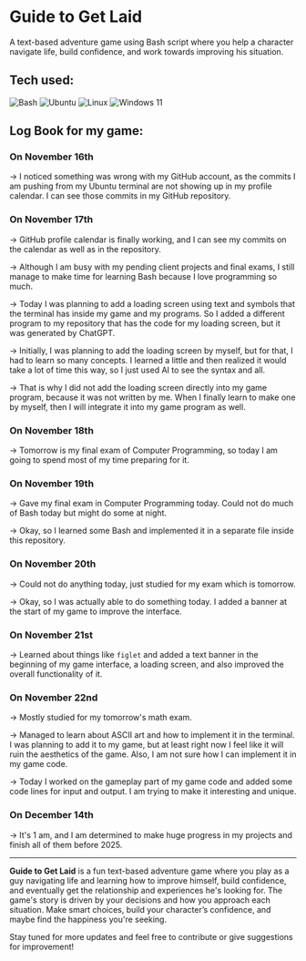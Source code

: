 # Guide to Get Laid
A text-based adventure game using Bash script where you help a character navigate life, build confidence, and work towards improving his situation.

## Tech used:
![Bash](https://img.shields.io/badge/-Bash-4EAA25?style=flat&logo=GNU%20Bash&logoColor=ffffff)
![Ubuntu](https://img.shields.io/badge/ubuntu-%23E95420.svg?style=flat&logo=ubuntu&logoColor=ffffff)
![Linux](https://img.shields.io/badge/linux-%23FCC624.svg?style=flat&logo=linux&logoColor=000000)
![Windows 11](https://img.shields.io/badge/windows%2011-%230078D4.svg?style=flat&logo=windows&logoColor=ffffff)

## Log Book for my game:

### On November 16th
-> I noticed something was wrong with my GitHub account, as the commits I am pushing from my Ubuntu terminal are not showing up in my profile calendar. I can see those commits in my GitHub repository.

### On November 17th
-> GitHub profile calendar is finally working, and I can see my commits on the calendar as well as in the repository.

-> Although I am busy with my pending client projects and final exams, I still manage to make time for learning Bash because I love programming so much.

-> Today I was planning to add a loading screen using text and symbols that the terminal has inside my game and my programs. So I added a different program to my repository that has the code for my loading screen, but it was generated by ChatGPT.

-> Initially, I was planning to add the loading screen by myself, but for that, I had to learn so many concepts. I learned a little and then realized it would take a lot of time this way, so I just used AI to see the syntax and all.

-> That is why I did not add the loading screen directly into my game program, because it was not written by me. When I finally learn to make one by myself, then I will integrate it into my game program as well.

### On November 18th
-> Tomorrow is my final exam of Computer Programming, so today I am going to spend most of my time preparing for it.

### On November 19th
-> Gave my final exam in Computer Programming today. Could not do much of Bash today but might do some at night.

-> Okay, so I learned some Bash and implemented it in a separate file inside this repository.

### On November 20th
-> Could not do anything today, just studied for my exam which is tomorrow.

-> Okay, so I was actually able to do something today. I added a banner at the start of my game to improve the interface.

### On November 21st
-> Learned about things like `figlet` and added a text banner in the beginning of my game interface, a loading screen, and also improved the overall functionality of it.

### On November 22nd
-> Mostly studied for my tomorrow's math exam.

-> Managed to learn about ASCII art and how to implement it in the terminal. I was planning to add it to my game, but at least right now I feel like it will ruin the aesthetics of the game. Also, I am not sure how I can implement it in my game code.

-> Today I worked on the gameplay part of my game code and added some code lines for input and output. I am trying to make it interesting and unique.

### On December 14th
-> It's 1 am, and I am determined to make huge progress in my projects and finish all of them before 2025.

---

**Guide to Get Laid** is a fun text-based adventure game where you play as a guy navigating life and learning how to improve himself, build confidence, and eventually get the relationship and experiences he's looking for. The game's story is driven by your decisions and how you approach each situation. Make smart choices, build your character’s confidence, and maybe find the happiness you're seeking. 

Stay tuned for more updates and feel free to contribute or give suggestions for improvement!

